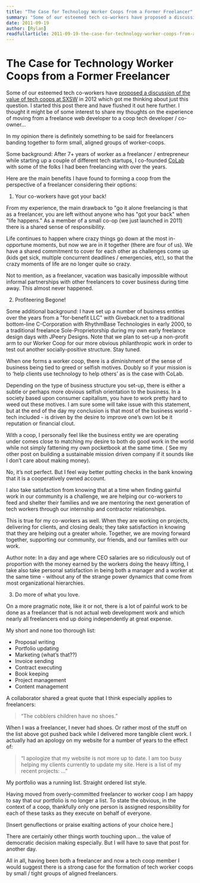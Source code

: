 ```yaml
---
title: "The Case for Technology Worker Coops from a Former Freelancer"
summary: "Some of our esteemed tech co-workers have proposed a discussion of the value of tech coops at SXSW in 2012 which got me thinking about just this question."
date: 2011-09-19
author: [Rylan]
readfullarticle: 2011-09-19-the-case-for-technology-worker-coops-from-a-former-freelancer
---
```


# The Case for Technology Worker Coops from a Former Freelancer

Some of our esteemed tech co-workers have [proposed a discussion of the value of tech coops at SXSW](http://panelpicker.sxsw.com/ideas/view/9313) in 2012 which got me thinking about just this question.  I started this post there and have flushed it out here further.  I thought it might be of some interest to share my thoughts on the experience of moving from a freelance web developer to a coop tech developer / co-owner…

In my opinion there is definitely something to be said for freelancers banding together to form small, aligned groups of worker-coops.

Some background:  After 7+ years of worker as a freelancer /  entrepreneur while starting up a couple of different tech startups, I co-founded [CoLab](http://colab.coop) with some of the folks I had been freelancing with over the years.

Here are the main benefits I have found to forming a coop from the perspective of a freelancer considering their options:

1. Your co-workers have got your back!

  From my experience, the main drawback to "go it alone freelancing is that as a freelancer, you are left without anyone who has "got your back" when "life happens." As a member of a small co-op (we just launched in 2011) there is a shared sense of responsibility.

  Life continues to happen where crazy things go down at the most in-opportune moments, but now we are in it together (there are four of us). We have a shared commitment to cover for each other as challenges come up (kids get sick, multiple concurrent deadlines / emergencies, etc), so that the crazy moments of life are no longer quite so crazy.

  Not to mention, as a freelancer, vacation was basically impossible without informal partnerships with other freelancers to cover business during time away.  This almost never happened.

2. Profiteering Begone!

  Some additional background: I have set up a number of business entities over the years from a "for-benefit LLC" with Giveback.net to a traditional bottom-line C-Corporation with RhythmBase Technologies in early 2000, to a traditional freelance Sole-Proprietorship during my own early freelance design days with JPeery Designs. Note that we plan to set-up a non-profit arm to our Worker Coop for our more obvious philanthropic work in order to test out another socially-positive structure. Stay tuned.

  When one forms a worker coop, there is a diminishment of the sense of business being tied to greed or selfish motives.  Doubly so if your mission is to ‘help clients use technology to help others’ as is the case with CoLab.

  Depending on the type of business structure you set-up, there is either a subtle or perhaps more obvious selfish orientation to the business.  In a society based upon consumer capitalism, you have to work pretty hard to weed out these motives.  I am sure some will take issue with this statement, but at the end of the day my conclusion is that most of the business world - tech included - is driven by the desire to improve one’s own lot be it reputation or financial clout.

  With a coop, I personally feel like the business entity we are operating under comes close to matching my desire to both do good work in the world while not simply fattening my own pocketbook at the same time.  ( See my other post on building a sustainable mission driven company if it sounds like I don’t care about making money).

  No, it’s not perfect.  But I feel way better putting checks in the bank knowing that it is a cooperatively owned account.

  I also take satisfaction from knowing that at a time when finding gainful work in our community is a challenge, we are helping our co-workers to feed and shelter their families and we are mentoring the next generation of tech workers through our internship and contractor relationships.

  This is true for my co-workers as well.  When they are working on projects, delivering for clients, and closing deals; they take satisfaction in knowing that they are helping out a greater whole.  Together, we are moving forward together, supporting our community, our friends, and our families with our work.

  Author note: In a day and age where CEO salaries are so ridiculously out of proportion with the money earned by the workers doing the heavy lifting, I take also take personal satisfaction in being both a manager and a worker at the same time - without any of the strange power dynamics that come from most organizational hierarchies.

3. Do more of what you love.

  On a more pragmatic note, like it or not, there is a lot of painful work to be done as a freelancer that is not actual web development work and which nearly all freelancers end up doing independently at great expense.

  My short and none too thorough list:
  - Proposal writing
  - Portfolio updating
  - Marketing (what’s that??)
  - Invoice sending
  - Contract executing
  - Book keeping
  - Project management
  - Content management

A collaborator shared a great quote that I think especially applies to freelancers:

> “The cobblers children have no shoes.”

When I was a freelancer, I never had shoes.  Or rather most of the stuff on the list above got pushed back while I delivered more tangible client work.  I actually had an apology on my website for a number of years to the effect of:

> “I apologize that my website is not more up to date.  I am too busy helping my clients currently to update my site.  Here is a list of my recent projects: ...”

My portfolio was a running list.  Straight ordered list style.

Having moved from overly-committed freelancer to worker coop I am happy to say that our portfolio is no longer a list.  To state the obvious, in the context of a coop, thankfully only one person is assigned responsibility for each of these tasks as they execute on behalf of everyone.

[Insert genuflections or praise exalting actions of your choice here.]

There are certainly other things worth touching upon… the value of democratic decision making especially.  But I will have to save that post for another day.

All in all, having been both a freelancer and now a tech coop member I would suggest there is a strong case for the formation of tech worker coops by small / tight groups of aligned freelancers.
